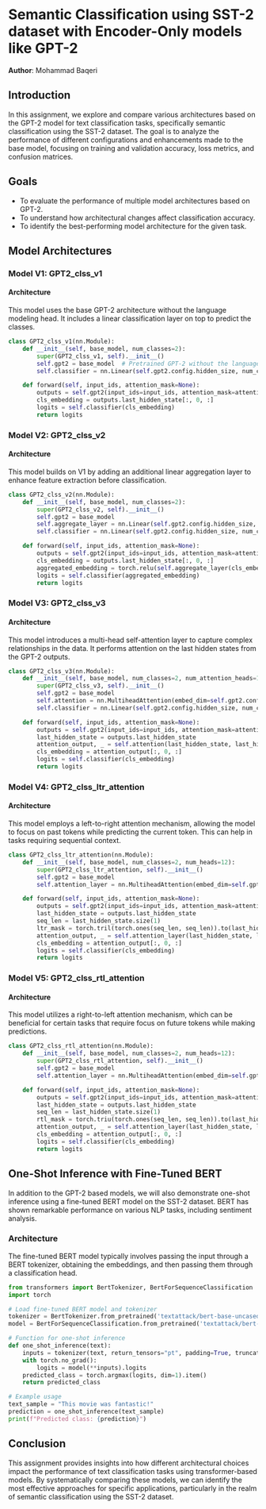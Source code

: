 # Semantic Classification using SST-2 dataset with Encoder-Only models like GPT-2
**Author**: Mohammad Baqeri
## Introduction

In this assignment, we explore and compare various architectures based on the GPT-2 model for text classification tasks, specifically semantic classification using the SST-2 dataset. The goal is to analyze the performance of different configurations and enhancements made to the base model, focusing on training and validation accuracy, loss metrics, and confusion matrices.

## Goals

- To evaluate the performance of multiple model architectures based on GPT-2.
- To understand how architectural changes affect classification accuracy.
- To identify the best-performing model architecture for the given task.

## Model Architectures

### Model V1: GPT2_clss_v1

#### Architecture
This model uses the base GPT-2 architecture without the language modeling head. It includes a linear classification layer on top to predict the classes.

```python
class GPT2_clss_v1(nn.Module):
    def __init__(self, base_model, num_classes=2):
        super(GPT2_clss_v1, self).__init__()
        self.gpt2 = base_model  # Pretrained GPT-2 without the language modeling head
        self.classifier = nn.Linear(self.gpt2.config.hidden_size, num_classes)

    def forward(self, input_ids, attention_mask=None):
        outputs = self.gpt2(input_ids=input_ids, attention_mask=attention_mask)
        cls_embedding = outputs.last_hidden_state[:, 0, :]
        logits = self.classifier(cls_embedding)
        return logits
```

### Model V2: GPT2_clss_v2

#### Architecture
This model builds on V1 by adding an additional linear aggregation layer to enhance feature extraction before classification. 

```python
class GPT2_clss_v2(nn.Module):
    def __init__(self, base_model, num_classes=2):
        super(GPT2_clss_v2, self).__init__()
        self.gpt2 = base_model
        self.aggregate_layer = nn.Linear(self.gpt2.config.hidden_size, self.gpt2.config.hidden_size)
        self.classifier = nn.Linear(self.gpt2.config.hidden_size, num_classes)

    def forward(self, input_ids, attention_mask=None):
        outputs = self.gpt2(input_ids=input_ids, attention_mask=attention_mask)
        cls_embedding = outputs.last_hidden_state[:, 0, :]
        aggregated_embedding = torch.relu(self.aggregate_layer(cls_embedding))
        logits = self.classifier(aggregated_embedding)
        return logits
```

### Model V3: GPT2_clss_v3

#### Architecture
This model introduces a multi-head self-attention layer to capture complex relationships in the data. It performs attention on the last hidden states from the GPT-2 outputs.

```python
class GPT2_clss_v3(nn.Module):
    def __init__(self, base_model, num_classes=2, num_attention_heads=12):
        super(GPT2_clss_v3, self).__init__()
        self.gpt2 = base_model
        self.attention = nn.MultiheadAttention(embed_dim=self.gpt2.config.hidden_size, num_heads=num_attention_heads, batch_first=True)
        self.classifier = nn.Linear(self.gpt2.config.hidden_size, num_classes)

    def forward(self, input_ids, attention_mask=None):
        outputs = self.gpt2(input_ids=input_ids, attention_mask=attention_mask)
        last_hidden_state = outputs.last_hidden_state
        attention_output, _ = self.attention(last_hidden_state, last_hidden_state, last_hidden_state)
        cls_embedding = attention_output[:, 0, :]
        logits = self.classifier(cls_embedding)
        return logits
```

### Model V4: GPT2_clss_ltr_attention

#### Architecture
This model employs a left-to-right attention mechanism, allowing the model to focus on past tokens while predicting the current token. This can help in tasks requiring sequential context.

```python
class GPT2_clss_ltr_attention(nn.Module):
    def __init__(self, base_model, num_classes=2, num_heads=12):
        super(GPT2_clss_ltr_attention, self).__init__()
        self.gpt2 = base_model
        self.attention_layer = nn.MultiheadAttention(embed_dim=self.gpt2.config.hidden_size, num_heads=num_heads, batch_first=True)

    def forward(self, input_ids, attention_mask=None):
        outputs = self.gpt2(input_ids=input_ids, attention_mask=attention_mask)
        last_hidden_state = outputs.last_hidden_state
        seq_len = last_hidden_state.size(1)
        ltr_mask = torch.tril(torch.ones(seq_len, seq_len)).to(last_hidden_state.device)
        attention_output, _ = self.attention_layer(last_hidden_state, last_hidden_state, last_hidden_state, attn_mask=ltr_mask)
        cls_embedding = attention_output[:, 0, :]
        logits = self.classifier(cls_embedding)
        return logits
```

### Model V5: GPT2_clss_rtl_attention

#### Architecture
This model utilizes a right-to-left attention mechanism, which can be beneficial for certain tasks that require focus on future tokens while making predictions.

```python
class GPT2_clss_rtl_attention(nn.Module):
    def __init__(self, base_model, num_classes=2, num_heads=12):
        super(GPT2_clss_rtl_attention, self).__init__()
        self.gpt2 = base_model
        self.attention_layer = nn.MultiheadAttention(embed_dim=self.gpt2.config.hidden_size, num_heads=num_heads, batch_first=True)

    def forward(self, input_ids, attention_mask=None):
        outputs = self.gpt2(input_ids=input_ids, attention_mask=attention_mask)
        last_hidden_state = outputs.last_hidden_state
        seq_len = last_hidden_state.size(1)
        rtl_mask = torch.triu(torch.ones(seq_len, seq_len)).to(last_hidden_state.device)
        attention_output, _ = self.attention_layer(last_hidden_state, last_hidden_state, last_hidden_state, attn_mask=rtl_mask)
        cls_embedding = attention_output[:, 0, :]
        logits = self.classifier(cls_embedding)
        return logits
```

## One-Shot Inference with Fine-Tuned BERT

In addition to the GPT-2 based models, we will also demonstrate one-shot inference using a fine-tuned BERT model on the SST-2 dataset. BERT has shown remarkable performance on various NLP tasks, including sentiment analysis.

### Architecture

The fine-tuned BERT model typically involves passing the input through a BERT tokenizer, obtaining the embeddings, and then passing them through a classification head.

```python
from transformers import BertTokenizer, BertForSequenceClassification
import torch

# Load fine-tuned BERT model and tokenizer
tokenizer = BertTokenizer.from_pretrained('textattack/bert-base-uncased-SST-2')
model = BertForSequenceClassification.from_pretrained('textattack/bert-base-uncased-SST-2')

# Function for one-shot inference
def one_shot_inference(text):
    inputs = tokenizer(text, return_tensors="pt", padding=True, truncation=True)
    with torch.no_grad():
        logits = model(**inputs).logits
    predicted_class = torch.argmax(logits, dim=1).item()
    return predicted_class

# Example usage
text_sample = "This movie was fantastic!"
prediction = one_shot_inference(text_sample)
print(f"Predicted class: {prediction}")
```

## Conclusion

This assignment provides insights into how different architectural choices impact the performance of text classification tasks using transformer-based models. By systematically comparing these models, we can identify the most effective approaches for specific applications, particularly in the realm of semantic classification using the SST-2 dataset.
```
